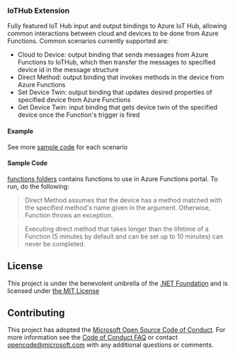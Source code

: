 ### IoTHub Extension

Fully featured IoT Hub input and output bindings to Azure IoT Hub, allowing common interactions between cloud and devices to be done from Azure Functions. Common scenarios currently supported are: 
  * Cloud to Device: output binding that sends messages from Azure Functions to IoTHub, which then transfer the messages to specified device id in the message structure
  * Direct Method: output binding that invokes methods in the device from Azure Functions
  * Set Device Twin: output binding that updates desired properties of specified device from Azure Functions
  * Get Device Twin: input binding that gets device twin of the specified device once the Function's trigger is fired

#### Example

See more [sample code](https://github.com/ElleTojaroon/azure-functions-iothub-extension/tree/master/samples/functions) for each scenario

#### Sample Code

[functions folders](https://github.com/ElleTojaroon/azure-functions-iothub-extension/tree/master/samples/functions) contains functions to use in Azure Functions portal. To run, do the following:

> Direct Method assumes that the device has a method matched with the specified method's name given in the argument. Otherwise, Function throws an exception. 

> Executing direct method that takes longer than the lifetime of a Function (5 minutes by default and can be set up to 10 minutes) can never be completed.

## License

This project is under the benevolent umbrella of the [.NET Foundation](http://www.dotnetfoundation.org/) and is licensed under [the MIT License](https://github.com/Azure/azure-webjobs-sdk/blob/master/LICENSE.txt)

## Contributing

This project has adopted the [Microsoft Open Source Code of Conduct](https://opensource.microsoft.com/codeofconduct/). For more information see the [Code of Conduct FAQ](https://opensource.microsoft.com/codeofconduct/faq/) or contact [opencode@microsoft.com](mailto:opencode@microsoft.com) with any additional questions or comments.